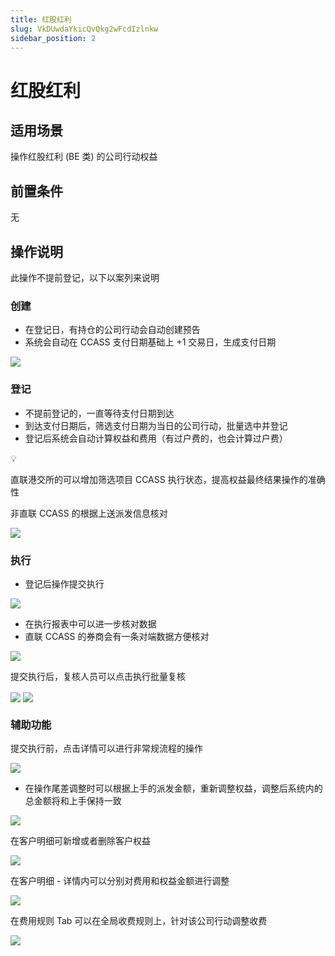 ```yaml
---
title: 红股红利
slug: VkDUwdaYkicQvQkg2wFcdIzlnkw
sidebar_position: 2
---
```



# 红股红利

## 适用场景

操作红股红利 (BE 类) 的公司行动权益

## 前置条件

无

## 操作说明 

此操作不提前登记，以下以案列来说明

### **创建**

- 在登记日，有持仓的公司行动会自动创建预告
- 系统会自动在 CCASS 支付日期基础上 +1 交易日，生成支付日期

<img src="/assets/HppkbN9dVo2CqPxFh5Icvu8Wnqh.png" src-width="2252" src-height="552" align="center"/>

### **登记**

- 不提前登记的，一直等待支付日期到达
- 到达支付日期后，筛选支付日期为当日的公司行动，批量选中并登记
- 登记后系统会自动计算权益和费用（有过户费的，也会计算过户费）

<div class="callout callout-bg-2 callout-border-2">
<div class='callout-emoji'>💡</div>
<p>直联港交所的可以增加筛选项目 CCASS 执行状态，提高权益最终结果操作的准确性</p>
<p>非直联 CCASS 的根据上送派发信息核对</p>
</div>

<img src="/assets/WYKHbdDRUoKE82x1QiVctKYrn9e.png" src-width="2924" src-height="1498" align="center"/>

### **执行**

- 登记后操作提交执行

<img src="/assets/YGNybqpEtomuPLxDCGtc09N6ngx.png" src-width="2902" src-height="1552" align="center"/>

- 在执行报表中可以进一步核对数据
- 直联 CCASS 的券商会有一条对端数据方便核对

<img src="/assets/PaYCbizF4owDBGxste2cJAWrnFc.png" src-width="2902" src-height="1554" align="center"/>

提交执行后，复核人员可以点击执行批量复核

<img src="/assets/TEEdbX1wjoIdIExdlMdchQxqnVu.png" src-width="2906" src-height="1538" align="center"/>

<img src="/assets/B8iYbMjX4oqlSXxDr9JcYQeMnaf.png" src-width="2272" src-height="1264" align="center"/>

### **辅助功能**

提交执行前，点击详情可以进行非常规流程的操作

<img src="/assets/SpoWbqC2HoZivQx3YXfcrPgYnjb.png" src-width="2902" src-height="1554" align="center"/>

- 在操作尾差调整时可以根据上手的派发金额，重新调整权益，调整后系统内的总金额将和上手保持一致

<img src="/assets/HjqBbMNj3os3tdxMPecc5HqFnGh.png" src-width="2926" src-height="1506" align="center"/>

在客户明细可新增或者删除客户权益

<img src="/assets/KqHAbBJOJoLcrjxDtNJcVYD3n5g.png" src-width="2918" src-height="1546" align="center"/>

在客户明细 - 详情内可以分别对费用和权益金额进行调整

<img src="/assets/VEddbH17jodsgrxcnoZc9vaknbg.png" src-width="2916" src-height="1540" align="center"/>

在费用规则 Tab 可以在全局收费规则上，针对该公司行动调整收费

<img src="/assets/PstCbEKMHoRFW5xaGJwcwivGnUc.png" src-width="2914" src-height="1560" align="center"/>

